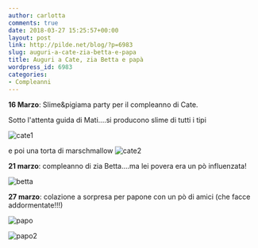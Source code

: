 ```yaml
---
author: carlotta
comments: true
date: 2018-03-27 15:25:57+00:00
layout: post
link: http://pilde.net/blog/?p=6983
slug: auguri-a-cate-zia-betta-e-papa
title: Auguri a Cate, zia Betta e papà
wordpress_id: 6983
categories:
- Compleanni
---
```


**16 Marzo**: Slime&pigiama party per il compleanno di Cate.

Sotto l'attenta guida di Mati....si producono slime di tutti i tipi

![cate1](http://pilde.net/blog/wp-content/uploads/2018/03/cate1.png)


e poi una torta di marschmallow ![cate2](http://pilde.net/blog/wp-content/uploads/2018/03/cate2.png)




**21 marzo**: compleanno di zia Betta....ma lei povera era un pò influenzata!

![betta](http://pilde.net/blog/wp-content/uploads/2018/03/betta.png)


**27 marzo**: colazione a sorpresa per papone con un pò di amici (che facce addormentate!!!)




![papo](http://pilde.net/blog/wp-content/uploads/2018/03/papo.png)


 ![papo2](http://pilde.net/blog/wp-content/uploads/2018/03/papo2.png)



